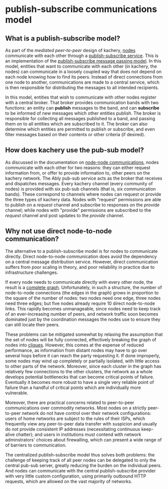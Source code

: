 # publish-subscribe communications model

## What is a publish-subscribe model?

As part of the *mediated peer-to-peer* design of kachery,
[nodes](https://github.com/kacheryhub/kachery-doc/blob/main/doc/node.md)
communicate with each other through a
[publish-subscribe service](https://ably.com/).
This is an implementation of the
[publish-subscribe message passing model](https://en.wikipedia.org/wiki/Publish%E2%80%93subscribe_pattern).
In this model, entities that want to communicate with each other
(in kachery, the nodes) can communicate in a loosely coupled way
that does not depend on each node knowing how to find its
peers. Instead of direct connections from one node to another,
communications are made to a central service, which is then
responsible for distributing the messages to all intended
recipients.

In this model, entities that wish to communicate with other nodes
register with a central broker. That broker provides
communication bands with two functions: an entity can **publish**
messages to the band, and can **subscribe** to be informed of
new messages which other entities publish. The broker
is responsible for collecting all messages published to a band,
and passing them on to all entities which are subscribed to it.
The broker can also determine which entities are permitted
to publish or subscribe, and even filter messages based
on their contents or other criteria (if desired).

## How does kachery use the pub-sub model?

As discussed in the documentation on
[node-node communications](https://github.com/kacheryhub/kachery-doc/blob/main/doc/node.md#communications),
nodes communicate with each other for two reasons: they can
either request information from, or offer to provide information to,
other peers on the kachery network. The Ably pub-sub service acts
as the broker that receives and dispatches messages. Every kachery channel
(every community of nodes) is provided with six pub-sub channels (that is, six
communication bands). These correspond to channels where nodes can request
or provide the three types of kachery data. Nodes with "request" permissions
are able to publish on a *request* channel and subscribe to responses on the
*provide* channel; while nodes with "provide" permissions are subscribed to
the *request* channel and post updates to the *provide* channel.

## Why not use direct node-to-node communication?

The alternative to a publish-subscribe model is for nodes
to communicate directly. Direct node-to-node communication does
avoid the dependency on a central message distribution service. However,
direct communication suffers from poor scaling in theory, and
poor reliability in practice due to infrastructure challenges.

If every node needs to communicate directly with every other node,
the result is a [complete graph](https://en.wikipedia.org/wiki/Complete_graph).
Unfortunately, in such a structure, the number of node-to-node connections
(the edges in the graph) grows in proportion to the square of the number of
nodes: two nodes need one edge, three nodes need three edges; but five
nodes already require 10 direct node-to-node links. This rapidly becomes
unmanageable, since nodes need to keep track of an ever-increasing number
of peers, and network traffic soon becomes dominated just by the coordination
messages the nodes use to ensure they can still locate their peers.

These problems can be mitigated somewhat by relaxing the assumption that
the set of nodes will be fully connected, effectively breaking the
graph of nodes into [cliques](https://en.wikipedia.org/wiki/Clique_(graph_theory)).
However, this comes at the expense of reduced performance, as information from
distant nodes may have to go over several hops before it can reach the
party requesting it. If done improperly, some nodes may wind up completely
or partially isolated, with little access to other parts of the network.
Moreover, since each cluster in the graph has relatively
few connections to the other clusters, the network as a whole develops
potential bottlenecks that can become critical points of failure. Eventually
it becomes more robust to have a single very reliable point of failure
than a handful of critical points which are individually more vulnerable.

Moreover, there are practical concerns related to peer-to-peer
communications over commodity networks. Most nodes on a strictly
peer-to-peer network do not have control over their network
configurations: users of home networks are subject to the rules of their
ISPs, which frequently view any peer-to-peer data transfer with suspicion and
usually do not provide consistent IP addresses (necessitating
continuous keep-alive chatter); and users in institutions must contend
with network adminstrators' choices about firewalling, which can present
a wide range of of barriers to communication.

The centralized publish-subscribe model thus solves both problems:
the challenge of keeping track of all peer nodes can be delegated to
only the central pub-sub server, greatly reducing the burden on the individual peers.
And nodes can communicate with the central publish-subscribe
provider with very little custom configuration, using primarily outbound
HTTP requests, which are allowed on the vast majority of networks.
